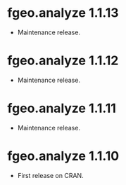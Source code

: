 # fgeo.analyze 1.1.13

* Maintenance release.

# fgeo.analyze 1.1.12

* Maintenance release.

# fgeo.analyze 1.1.11

* Maintenance release.

# fgeo.analyze 1.1.10

* First release on CRAN.
